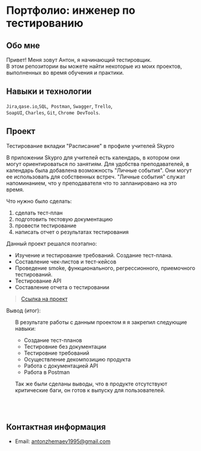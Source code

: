 # Портфолио: инженер по тестированию

## Обо мне 

Привет! Меня зовут Антон, я начинающий тестировщик. <br>
В этом репозитории вы можете найти некоторые из моих проектов, выполненных во время обучения и практики.
<br>

## Навыки и технологии
``Jira``,``qase.io``,``SQL``,`` Postman``, ``Swagger``, ``Trello``, <br>
``SoapUI``,  ``Charles``, ``Git``, ``Chrome DevTools``.




## Проект

<p>Тестирование вкладки "Расписание" в профиле учителей Skypro</p>

<p>В приложении Skypro для учителей есть календарь, в котором они могут ориентироваться по занятиям. Для удобства преподавателей, в календарь была добавлена возможность "Личные события". Они могут ее использовать для собственных встреч. "Личные события" служат напоминанием, что у преподавателя что то запланировано на это время. </p>


<p>Что нужно было сделать:<p>
  
<ol>
  <li>сделать тест-план </li>
  <li>подготовить тестовую документацию</li>
  <li>провести тестирование</li>
  <li>написать отчет о результатах тестирования</li>
</ol>

<p>Данный проект решался поэтапно:

- Изучение и тестирование требований.  Создание тест-плана.
- Составление чек-листов и тест-кейсов
- Проведение smoke, функционального, регрессионного, приемочного тестирований.
- Тестирование API
- Составление отчета о тестировании<p>

> <a href="https://zhemaev-bug-report.atlassian.net/l/cp/3k3Lg0re">Ссылка на проект</a>

<p>Вывод (итог):<p>
<ol>
  В результате работы с данным проектом я я закрепил следующие навыки: <p>
  
  - Создание тест-планов
  - Тестировние без документации
  - Тестировние требований
  - Осуществление декомпозицию продукта
  - Работа с документацией API
  - Работа в Postman<p>
  
  Так же были сделаны выводы, что в продукте отсутствуют критические баги, он готов к выпуску для пользователей.
</ol>
<br> 

<br> 




## Контактная информация
- Email: antonzhemaev1995@gmail.com
